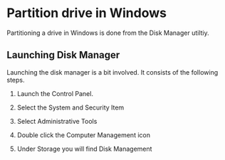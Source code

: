 # Partition drive in Windows
Partitioning a drive in Windows is done from the Disk Manager utiltiy.

## Launching Disk Manager
Launching the disk manager is a bit involved. It consists of the
following steps.

1. Launch the Control Panel.

2. Select the System and Security Item

3. Select Administrative Tools

3. Double click the Computer Management icon

4. Under Storage you will find Disk Management

